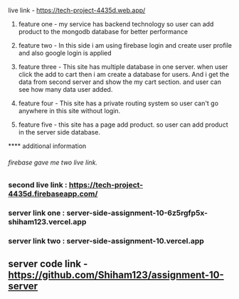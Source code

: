 live link - https://tech-project-4435d.web.app/

1. feature one - my service has backend technology so user can add product to the mongodb database for better performance

2. feature two - In this side i am using firebase login and create user profile and also google login is applied

3. feature three - This site has multiple database in one server. when user click the add to cart then i am create a database for users. And i get the data from second server and show the my cart section. and user can see how many data user added.

4. feature four - This site has a private routing system so user can't go anywhere in this site without login.

5. feature five - this site has a page add product. so user can add product in the server side database.

\*\*\*\* additional information

###### firebase gave me two live link.

### second live link : https://tech-project-4435d.firebaseapp.com/

### server link one : server-side-assignment-10-6z5rgfp5x-shiham123.vercel.app

### server link two : server-side-assignment-10.vercel.app

## server code link - https://github.com/Shiham123/assignment-10-server 

